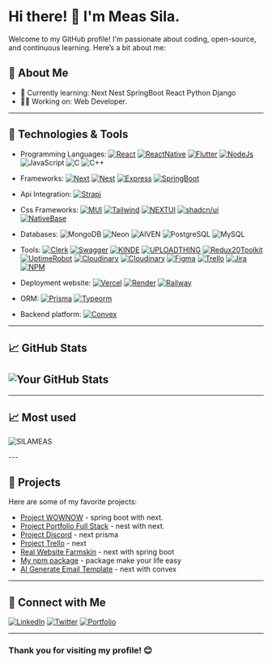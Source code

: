 # Hi there! 👋 I'm Meas Sila.

Welcome to my GitHub profile! I'm passionate about coding, open-source, and continuous learning. Here’s a bit about me:

## 🚀 About Me
- 🌱 Currently learning: Next Nest SpringBoot React Python Django
- 👨‍💻 Working on: Web Developer.

---

## 🔧 Technologies & Tools
- Programming Languages: 
  [![React](https://img.shields.io/badge/-React-black?style=flat&logo=React&logoColor=blue)](https://react.dev/)
  [![ReactNative](https://img.shields.io/badge/-ReactNative-black?style=flat&logo=react&logoColor=blue)](https://reactnative.dev/)
  [![Flutter](https://img.shields.io/badge/-Flutter-black?style=flat&logo=flutter&logoColor=blue)](https://flutter.dev/?gad_source=1&gclid=Cj0KCQjw3bm3BhDJARIsAKnHoVVClQXaI-g_Y6ZeVshHmoXBHRQ0tXnrNEp6SJgo1NGEOqncHfmS4XUaAra_EALw_wcB&gclsrc=aw.ds)
  [![NodeJs](https://img.shields.io/badge/-Nodejs-black?style=flat&logo=Nodejs&logoColor=white)](https://nodejs.org/en)
  ![JavaScript](https://img.shields.io/badge/-javascript-black?style=flat&logo=javascript&logoColor=yellow)
  ![C](https://img.shields.io/badge/-Progamming-black?style=flat&logo=C&logoColor=white)
  ![C++](https://img.shields.io/badge/-C%20++-black?style=flat&logo=C++&logoColor=white)




- Frameworks: [![Next](https://img.shields.io/badge/-Next-black?style=flat&logo=Next.js&logoColor=white)](https://nextjs.org/)
  [![Nest](https://img.shields.io/badge/-NestJs-black?style=flat&logo=Nestjs&logoColor=red)](https://nestjs.com/)
  [![Express](https://img.shields.io/badge/-Express-black?style=flat&logo=express&logoColor=white)](https://expressjs.com/)
  [![SpringBoot](https://img.shields.io/badge/-SpringBoot-black?style=flat&logo=SpringBoot&logoColor=green)](https://spring.io/projects/spring-boot/)
  
- Api Integration: [![Strapi](https://img.shields.io/badge/-Strapi-black?style=flat&logo=Strapi&logoColor=blue)](https://strapi.io/integrations)

- Css Frameworks: [![MUI](https://img.shields.io/badge/-MUI-black?style=flat&logo=Mui&logoColor=white)](https://mui.com/)
  [![Tailwind](https://img.shields.io/badge/-Tailwind-black?style=flat&logo=TailwindCss&logoColor=blue)](https://tailwindcss.com/)
  [![NEXTUI](https://img.shields.io/badge/-NEXTUI-black?style=flat&logo=NEXTUI&logoColor=white)](https://nextui.org/)
  [![shadcn/ui](https://img.shields.io/badge/-Shadcn/UI-black?style=flat&logo=ShadcnUI&logoColor=white)](https://ui.shadcn.com/)
  [![NativeBase](https://img.shields.io/badge/-NativeBase-black?style=flat&logo=nativebase&logoColor=blue)](https://nativebase.io/)


- Databases: ![MongoDB](https://img.shields.io/badge/-MongoDB-black?style=flat&logo=Mongodb&logoColor=green)
  ![Neon](https://img.shields.io/badge/-Neon-black?style=flat&logo=Neon&logoColor=white)
  ![AIVEN](https://img.shields.io/badge/-Aiven-black?style=flat&logo=Aiven&logoColor=white)
  ![PostgreSQL](https://img.shields.io/badge/-PostgreSQL-black?style=flat&logo=PostgreSQL&logoColor=blue)
  ![MySQL](https://img.shields.io/badge/-MySQL-black?style=flat&logo=MySQL&logoColor=blue)


- Tools: [![Clerk](https://img.shields.io/badge/-Clerk-black?style=flat&logo=Clerk&logoColor=white)](https://clerk.com/)
   [![Swagger](https://img.shields.io/badge/-Swagger-black?style=flat&logo=Swagger&logoColor=white)](https://swagger.io/)
   [![KINDE](https://img.shields.io/badge/-kinde-black?style=flat&logo=kinde&logoColor=black)](https://kinde.com/#product)
  [![UPLOADTHING](https://img.shields.io/badge/-Uploadthing-black?style=flat&logo=Uploadthing&logoColor=orange)](https://uploadthing.com/)
  [![Redux20Toolkit](https://img.shields.io/badge/-Redux%20Toolkit-black?style=flat&logo=Redux%20Toolkit&logoColor=blue)](https://redux-toolkit.js.org/)
  [![UptimeRobot](https://img.shields.io/badge/-uptimeRobot-black?style=flat&logo=uptimeRobot&logoColor=blue)](https://dashboard.uptimerobot.com/monitors)
  [![Cloudinary](https://img.shields.io/badge/-cloudinary-black?style=flat&logo=cloudinary&logoColor=blue)](https://console.cloudinary.com/)
  [![Cloudinary](https://img.shields.io/badge/-Drawio-black?style=flat&logo=drawio&logoColor=blue)](https://app.diagrams.net/)
  [![Figma](https://img.shields.io/badge/-figma-black?style=flat&logo=figma&logoColor=purple)](https://www.figma.com/)
  [![Trello](https://img.shields.io/badge/-Trello-black?style=flat&logo=trello&logoColor=blue)](https://www.trello.com/)
  [![Jira](https://img.shields.io/badge/-JIRA-black?style=flat&logo=jira&logoColor=blue)](https://www.atlassian.com/software/jira)
  [![NPM](https://img.shields.io/badge/-NPM-black?style=flat&logo=npm&logoColor=red)](https://www.npmjs.com/)


- Deployment website: 
  [![Vercel](https://img.shields.io/badge/-Vercel-black?style=flat&logo=Vercel&logoColor=white)](https://vercel.com/)
  [![Render](https://img.shields.io/badge/-Render-black?style=flat&logo=Render&logoColor=white)](https://render.com/)
  [![Railway](https://img.shields.io/badge/-Railway-black?style=flat&logo=railway&logoColor=white)](https://railway.app/)


- ORM: [![Prisma](https://img.shields.io/badge/-Prisma-black?style=flat&logo=prisma&logoColor=blue)](https://www.prisma.io/)
   [![Typeorm](https://img.shields.io/badge/-Typeorm-black?style=flat&logo=typeorm&logoColor=red)](https://typeorm.io/)

-  Backend platform: [![Convex](https://img.shields.io/badge/-convex-red?style=flat&logo=convex.dev&logoColor=blue)](https://www.convex.dev/)


---

## 📈 GitHub Stats 
![Your GitHub Stats](https://github-readme-stats.vercel.app/api?username=SILAMEAS&show_icons=true&theme=radical)
---

---

## 📈 Most used
<p><img align="center" src="https://github-readme-stats.vercel.app/api/top-langs?username=SILAMEAS&show_icons=true&locale=en&layout=compact" alt="SILAMEAS" /></p>
---

## 📂 Projects
Here are some of my favorite projects:
- [Project WOWNOW](https://next-js-wow-now.vercel.app) - spring boot with next.
- [Project Portfolio Full Stack](https://meas-sila.vercel.app/) - nest with next.
- [Project Discord](https://ms-discord.vercel.app) - next prisma
- [Project Trello](https://clone-trello-copy.vercel.app) - next
- [Real Website Farmskin](https://www.farmskinkh.com/news) - next with spring boot
- [My npm package](https://www.npmjs.com/settings/sila_ck/packages) - package make your life easy
- [AI Generate Email Template](https://ai-email-template-builder.vercel.app/) - next with convex

---

## 🔗 Connect with Me
[![LinkedIn](https://img.shields.io/badge/-LinkedIn-blue?style=flat&logo=LinkedIn&logoColor=white)](https://www.linkedin.com/in/meas-sila-204b1031b?utm_source=share&utm_campaign=share_via&utm_content=profile&utm_medium=ios_app)
[![Twitter](https://img.shields.io/badge/-Twitter-blue?style=flat&logo=Twitter&logoColor=white)]()
[![Portfolio](https://img.shields.io/badge/-Portfolio-green?style=flat&logo=browser&logoColor=white)](https://sila-portfolio.vercel.app)

---

### Thank you for visiting my profile! 😊
